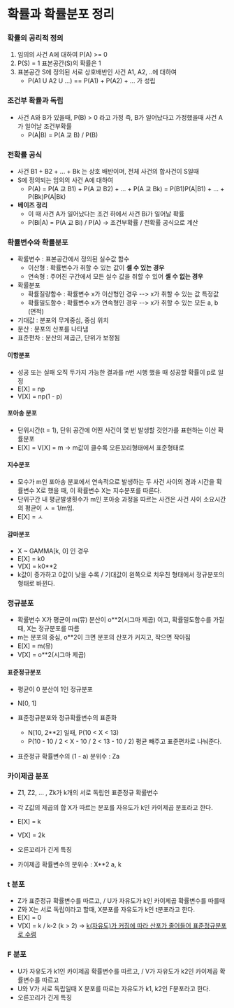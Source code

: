 # 확률과 확률분포 정리

### 확률의 공리적 정의

1. 임의의 사건 A에 대하여 P(A) >= 0
2. P(S) = 1 표본공간(S)의 확률은 1
3. 표본공간 S에 정의된 서로 상호배반인 사건 A1, A2, ..에 대하여 
   - P(A1 U A2 U ...) == P(A1) + P(A2) + ... 가 성립

### 조건부 확률과 독립

- 사건 A와 B가 있을때, P(B) > 0 라고 가정 즉, B가 일어났다고 가정했을때 사건 A가 일어날 조건부확률
  - P(A|B) = P(A 교 B) / P(B)



### 전확률 공식

- 사건 B1 + B2 + ... + Bk 는 상호 배반이며, 전체 사건의 합사건이 S일때
- S에 정의되는 임의의 사건 A에 대하여
  - P(A) = P(A 교 B1) + P(A 교 B2) + ... + P(A 교 Bk)
    		= P(B1)P(A|B1) + ... + P(Bk)P(A|Bk)
- **베이즈 정리**
  - 이 때 사건 A가 일어났다는 조건 하에서 사건 Bi가 일어날 확률
  - P(Bi|A) = P(A 교 Bi) / P(A) -> 조건부확률 / 전확률 공식으로 계산



### 확률변수와 확률분포

- 확률변수 : 표본공간에서 정의된 실수값 함수
  - 이산형 : 확률변수가 취할 수 있는 값이 **셀 수 있는 경우**
  - 연속형 : 주어진 구간에서 모든 실수 값을 취할 수 있어 **셀 수 없는 경우**
- 확률분포
  - 확률질량함수 : 확률변수 x가 이산형인 경우 --> x가 취할 수 있는 값 특정값
  - 확률밀도함수 : 확률변수 x가 연속형인 경우 --> x가 취할 수 있는 모든 a, b (면적)
- 기대값 : 분포의 무게중심, 중심 위치
- 분산 : 분포의 산포를 나타냄
- 표준편차 : 분산의 제곱근, 단위가 보정됨



#### 이항분포

- 성공 또는 실패 오직 두가지 가능한 결과를 n번 시행 했을 때 성공할 확률이 p로 일정
- E[X] = np
- V[X] = np(1 - p)

#### 포아송 분포

- 단위시간(t = 1), 단위 공간에 어떤 사건이 몇 번 발생할 것인가를 표현하는 이산 확률분포
- E[X] = V[X] = m -> m값이 클수록 오른꼬리형태에서 표준형태로

#### 지수분포

- 모수가 m인 포아송 분포에서 연속적으로 발생하는 두 사건 사이의 경과 시간을 확률변수 X로 했을 때, 이 확률변수 X는 지수분포를 따른다.
- 단위구간 내 평균발생횟수가 m인 포아송 과정을 따르는 사건은 사건 사이 소요시간의 평균이 ㅅ = 1/m임.
- E[X] = ㅅ

#### 감마분포

- X ~ GAMMA[k, 0] 인 경우
- E[X] = k0
- V[X] = k0**2
- k값이 증가하고 0값이 낮을 수록 / 기대값이 왼쪽으로 치우친 형태에서 정규분포의 형태로 바뀐다.



### 정규분포

- 확률변수 X가 평균이 m(뮤) 분산이 o**2(시그마 제곱) 이고, 확률밀도함수를 가질때, X는 정규분포를 따름
- m는 분포의 중심, o**2이 크면 분포의 산포가 커지고, 작으면 작아짐
- E[X] = m(뮤)
- V[X] = o**2(시그마 제곱)

#### 표준정규분포

- 평균이 0 분산이 1인 정규분포
- N[0, 1]

- 표준정규분포와 정규확률변수의 표준화
  - N[10, 2**2] 일때, P(10 < X < 13)
  - P(10 - 10 / 2 < X - 10 / 2 < 13 - 10 / 2) 평균 빼주고 표준편차로 나눠준다.

- 표준정규 확률변수의 (1 - a) 분위수 : Za



### 카이제곱 분포

- Z1, Z2, ... , Zk가 k개의 서로 독립인 표준정규 확률변수
- 각 Z값의 제곱의 합 X가 따르는 분포를 자유도가 k인 카이제곱 분포라고 한다.
- E[X] = k
- V[X] = 2k
- 오른꼬리가 긴게 특징

- 카이제곱 확률변수의 분위수 : X**2 a, k

### t 분포

- Z가 표준정규 확률변수를 따르고, / U가 자유도가 k인 카이제곱 확률변수를 따를때
- Z와 X는 서로 독립이라고 할때, X분포를 자유도가 k인 t분포라고 한다.
- E[X] = 0
- V[X] = k / k-2 (k > 2) -> <u>k(자유도)가 커짐에 따라 산포가 줄어들어 표준정규분포로 수렴</u>

### F 분포

- U가 자유도가 k1인 카이제곱 확률변수를 따르고, / V가 자유도가 k2인 카이제곱 확률변수를 따르고
- U와 V가 서로 독립일때 X 분포를 따르는 자유도가 k1, k2인 F분포라고 한다.
- 오른꼬리가 긴게 특징